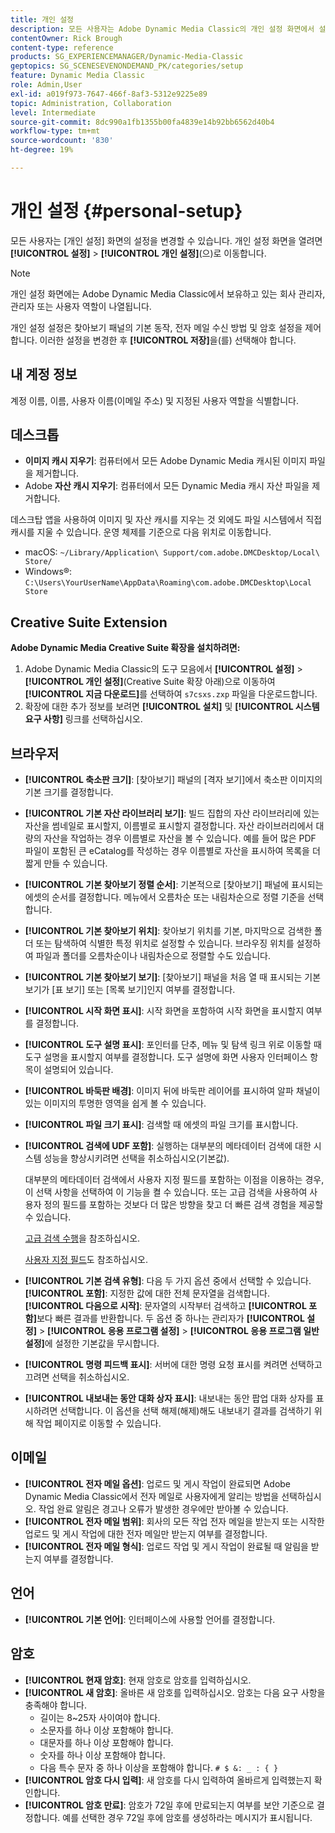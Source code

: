 ```yaml
---
title: 개인 설정
description: 모든 사용자는 Adobe Dynamic Media Classic의 개인 설정 화면에서 설정을 변경할 수 있습니다.
contentOwner: Rick Brough
content-type: reference
products: SG_EXPERIENCEMANAGER/Dynamic-Media-Classic
geptopics: SG_SCENESEVENONDEMAND_PK/categories/setup
feature: Dynamic Media Classic
role: Admin,User
exl-id: a019f973-7647-466f-8af3-5312e9225e89
topic: Administration, Collaboration
level: Intermediate
source-git-commit: 8dc990a1fb1355b00fa4839e14b92bb6562d40b4
workflow-type: tm+mt
source-wordcount: '830'
ht-degree: 19%

---
```


# 개인 설정 {#personal-setup}

모든 사용자는 [개인 설정] 화면의 설정을 변경할 수 있습니다. 개인 설정 화면을 열려면 **[!UICONTROL 설정]** > **[!UICONTROL 개인 설정]**(으)로 이동합니다.

>[!NOTE]
>
>개인 설정 화면에는 Adobe Dynamic Media Classic에서 보유하고 있는 회사 관리자, 관리자 또는 사용자 역할이 나열됩니다.

개인 설정 설정은 찾아보기 패널의 기본 동작, 전자 메일 수신 방법 및 암호 설정을 제어합니다. 이러한 설정을 변경한 후 **[!UICONTROL 저장]**&#x200B;을(를) 선택해야 합니다.

## 내 계정 정보

계정 이름, 이름, 사용자 이름(이메일 주소) 및 지정된 사용자 역할을 식별합니다.

## 데스크톱

* **이미지 캐시 지우기**: 컴퓨터에서 모든 Adobe Dynamic Media 캐시된 이미지 파일을 제거합니다.
* Adobe **자산 캐시 지우기**: 컴퓨터에서 모든 Dynamic Media 캐시 자산 파일을 제거합니다.

데스크탑 앱을 사용하여 이미지 및 자산 캐시를 지우는 것 외에도 파일 시스템에서 직접 캐시를 지울 수 있습니다. 운영 체제를 기준으로 다음 위치로 이동합니다.

* macOS: `~/Library/Application\ Support/com.adobe.DMCDesktop/Local\ Store/`
* Windows®: `C:\Users\YourUserName\AppData\Roaming\com.adobe.DMCDesktop\Local Store`

## Creative Suite Extension

**Adobe Dynamic Media Creative Suite 확장을 설치하려면:**

1. Adobe Dynamic Media Classic의 도구 모음에서 **[!UICONTROL 설정]** > **[!UICONTROL 개인 설정]**(Creative Suite 확장 아래)으로 이동하여 **[!UICONTROL 지금 다운로드]**&#x200B;를 선택하여 `s7csxs.zxp` 파일을 다운로드합니다.
1. 확장에 대한 추가 정보를 보려면 **[!UICONTROL 설치]** 및 **[!UICONTROL 시스템 요구 사항]** 링크를 선택하십시오.

<!--    A readme file is included at the root of the unzipped file to provide you with additional information about the extension.

1. Depending on your installed operating system, do one of the following: -->

<!-- #### Windows

|If you are running|Do this|
|--- |--- |
|Adobe Illustrator 18 in Adobe Creative Cloud 2014|<ul><li>From the root of the unzipped folder, select CC-2014.</li><li>Depending on the bit version of Adobe Illustrator that you are using, select win32 or win64.</li><li>Select libraries > flame, and then copy `aflame.dll` to Adobe Illustrator's executable folder. For example, `C:\Program Files\Adobe\Adobe Illustrator CC 2014\Support Files\Contents\Windows`. </li></ul><br/>**Note**: This example path is for the 64-bit location; the 32-bit location may fall under Program Files (x86) instead. <br/><ul><li>Return to the same libraries folder, select flamingo, and then copy `aflamingo.dll` to the same Adobe Illustrator executable folder that you used in the previous step. </li><li>Return to the win32 or win64 folder that you selected in step 2, and then copy `AdobeS7FXGFileFormat.aip` to Adobe Illustrator's plug-ins folder. For example, `C:\Program Files\Adobe\Adobe Illustrator CC 2014\Plug-ins\Illustrator Formats`. </li></ul> <br/>**Note**: This example path is for the 64-bit location; the 32-bit location may fall under Program Files (x86) instead.|
|Adobe Illustrator 17 in Adobe Creative Cloud|<ul><li>From the root of the unzipped folder, select CC. </li><li>Depending on the bit version of Adobe Illustrator that you are using, select win32 or win64.</li><li> Copy `AdobeS7FXGFileFormat.aip` to Adobe Illustrator's plug-ins folder. For example, `C:\Program Files\Adobe\Adobe Illustrator CC (64 Bit)\Plug-ins\Illustrator Formats`.</li></ul><br/>**Note**: This example path is for the 64-bit location; the 32-bit location may fall under Program Files (x86) instead.|
|Adobe Illustrator 16 in Adobe Creative Suite 6|<ul><li>From the root of the unzipped folder, select 6.0. </li><li>Depending on the bit version of Adobe Illustrator that you are using, select win32 or win64. </li><li>Copy AdobeS7FXGFileFormat.aip to Adobe Illustrator's plug-ins folder. For example, `C:\Program Files\Adobe\Adobe Illustrator CS6 (64 Bit)\Plug-ins\Illustrator Formats`.</li></ul><br/>**Note**: This example path is for the 64-bit location; the 32-bit location may fall under Program Files (x86) instead.|

#### Mac

|If you are running|Do this|
|--- |--- |
|Adobe Illustrator 18 in Adobe Creative Cloud 2014|<ul><li>From the root of the unzipped folder, select CC-2014 > mac64.</li><li>Select libraries > flame, and then copy the `aflame.framework` folder to Adobe Illustrator package contents folder. For example, `/Applications/Adobe Illustrator CC 2014/ Illustrator.app/Contents/Frameworks/`. (To open Adobe Illustrator's package contents folder, right-select on the Adobe illustrator CC 2014 icon and select Show Package Contents from context menu).</li><li>Return to the same libraries folder, select `flamingo`, and then copy the `aflamingo.framework` folder to the same Adobe Illustrator package contents folder that you used in the previous step.</li><li>Return to the mac64 folder that you selected in step 1, and then copy the `AdobeS7FXGFileFormat.aip` folder to Adobe Illustrator's plug-in folder. For example, `/Applications/Adobe Illustrator CC 2014/Plug-ins/Illustrator Formats/`.</li></ul><br/>|
|Adobe Illustrator 17 in Adobe Creative Cloud|<ul><li>From the root of the unzipped folder, select CC > mac64</li><li>Copy the `AdobeS7FXGFileFormat.aip` folder to Adobe Illustrator's plug-in folder. For example, `/Applications/Adobe Illustrator CC/Plug-ins/Illustrator Formats/`.</li></ul><br/>|
|Adobe Illustrator 16 in Adobe Creative Suite 6|<ul><li>From the root of the unzipped folder, select 6.0 > mac64</li><li>Copy the `AdobeS7FXGFileFormat.aip` folder to Adobe Illustrator's plug-in folder. For example, `/Applications/Adobe Illustrator CS6/Plug-ins/Illustrator Formats/`.</li></ul>|

The plug-in is now available for you to use in Adobe Illustrator. -->

## 브라우저

* **[!UICONTROL 축소판 크기]**: [찾아보기] 패널의 [격자 보기]에서 축소판 이미지의 기본 크기를 결정합니다.
* **[!UICONTROL 기본 자산 라이브러리 보기]**: 빌드 집합의 자산 라이브러리에 있는 자산을 썸네일로 표시할지, 이름별로 표시할지 결정합니다. 자산 라이브러리에서 대량의 자산을 작업하는 경우 이름별로 자산을 볼 수 있습니다. 예를 들어 많은 PDF 파일이 포함된 큰 eCatalog를 작성하는 경우 이름별로 자산을 표시하여 목록을 더 짧게 만들 수 있습니다.
* **[!UICONTROL 기본 찾아보기 정렬 순서]**: 기본적으로 [찾아보기] 패널에 표시되는 에셋의 순서를 결정합니다. 메뉴에서 오름차순 또는 내림차순으로 정렬 기준을 선택합니다.
* **[!UICONTROL 기본 찾아보기 위치]**: 찾아보기 위치를 기본, 마지막으로 검색한 폴더 또는 탐색하여 식별한 특정 위치로 설정할 수 있습니다. 브라우징 위치를 설정하여 파일과 폴더를 오름차순이나 내림차순으로 정렬할 수도 있습니다.
* **[!UICONTROL 기본 찾아보기 보기]**: [찾아보기] 패널을 처음 열 때 표시되는 기본 보기가 [표 보기] 또는 [목록 보기]인지 여부를 결정합니다.
* **[!UICONTROL 시작 화면 표시]**: 시작 화면을 포함하여 시작 화면을 표시할지 여부를 결정합니다.
* **[!UICONTROL 도구 설명 표시]**: 포인터를 단추, 메뉴 및 탐색 링크 위로 이동할 때 도구 설명을 표시할지 여부를 결정합니다. 도구 설명에 화면 사용자 인터페이스 항목이 설명되어 있습니다.
* **[!UICONTROL 바둑판 배경]**: 이미지 뒤에 바둑판 레이어를 표시하여 알파 채널이 있는 이미지의 투명한 영역을 쉽게 볼 수 있습니다.
* **[!UICONTROL 파일 크기 표시]**: 검색할 때 에셋의 파일 크기를 표시합니다.
* **[!UICONTROL 검색에 UDF 포함]**: 실행하는 대부분의 메타데이터 검색에 대한 시스템 성능을 향상시키려면 선택을 취소하십시오(기본값).

  대부분의 메타데이터 검색에서 사용자 지정 필드를 포함하는 이점을 이용하는 경우, 이 선택 사항을 선택하여 이 기능을 켤 수 있습니다. 또는 고급 검색을 사용하여 사용자 정의 필드를 포함하는 것보다 더 많은 방향을 찾고 더 빠른 검색 경험을 제공할 수 있습니다.

  [고급 검색 수행](searching-assets.md#conducting_an_advanced_search)을 참조하십시오.

  [사용자 지정 필드](application-setup.md#user_defined_fields)도 참조하십시오.

* **[!UICONTROL 기본 검색 유형]**: 다음 두 가지 옵션 중에서 선택할 수 있습니다. **[!UICONTROL 포함]**: 지정한 값에 대한 전체 문자열을 검색합니다. **[!UICONTROL 다음으로 시작]**: 문자열의 시작부터 검색하고 **[!UICONTROL 포함]**&#x200B;보다 빠른 결과를 반환합니다. 두 옵션 중 하나는 관리자가 **[!UICONTROL 설정]** > **[!UICONTROL 응용 프로그램 설정]** > **[!UICONTROL 응용 프로그램 일반 설정]**&#x200B;에 설정한 기본값을 무시합니다.
* **[!UICONTROL 명령 피드백 표시]**: 서버에 대한 명령 요청 표시를 켜려면 선택하고 끄려면 선택을 취소하십시오.
* **[!UICONTROL 내보내는 동안 대화 상자 표시]**: 내보내는 동안 팝업 대화 상자를 표시하려면 선택합니다. 이 옵션을 선택 해제(해제)해도 내보내기 결과를 검색하기 위해 작업 페이지로 이동할 수 있습니다.

## 이메일

* **[!UICONTROL 전자 메일 옵션]**: 업로드 및 게시 작업이 완료되면 Adobe Dynamic Media Classic에서 전자 메일로 사용자에게 알리는 방법을 선택하십시오. 작업 완료 알림은 경고나 오류가 발생한 경우에만 받아볼 수 있습니다.
* **[!UICONTROL 전자 메일 범위]**: 회사의 모든 작업 전자 메일을 받는지 또는 시작한 업로드 및 게시 작업에 대한 전자 메일만 받는지 여부를 결정합니다.
* **[!UICONTROL 전자 메일 형식]**: 업로드 작업 및 게시 작업이 완료될 때 알림을 받는지 여부를 결정합니다.

## 언어

* **[!UICONTROL 기본 언어]**: 인터페이스에 사용할 언어를 결정합니다.

## 암호

* **[!UICONTROL 현재 암호]**: 현재 암호로 암호를 입력하십시오.
* **[!UICONTROL 새 암호]**: 올바른 새 암호를 입력하십시오. 암호는 다음 요구 사항을 충족해야 합니다.
   * 길이는 8~25자 사이여야 합니다.
   * 소문자를 하나 이상 포함해야 합니다.
   * 대문자를 하나 이상 포함해야 합니다.
   * 숫자를 하나 이상 포함해야 합니다.
   * 다음 특수 문자 중 하나 이상을 포함해야 합니다. `# $ &: _ : { }`
* **[!UICONTROL 암호 다시 입력]**: 새 암호를 다시 입력하여 올바르게 입력했는지 확인합니다.
* **[!UICONTROL 암호 만료]**: 암호가 72일 후에 만료되는지 여부를 보안 기준으로 결정합니다. 예를 선택한 경우 72일 후에 암호를 생성하라는 메시지가 표시됩니다.
